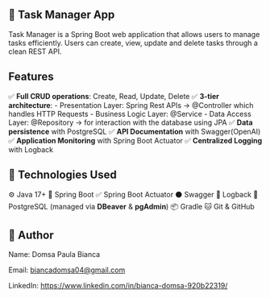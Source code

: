 ## 📱 Task Manager App

Task Manager is a Spring Boot web application that allows users to manage tasks efficiently. Users can create, view, update and delete tasks through a clean REST API.

## Features

✅ **Full CRUD operations**: Create, Read, Update, Delete
✅ **3-tier architecture**: - Presentation Layer: Spring Rest APIs -> @Controller which handles HTTP Requests
                             - Business Logic Layer: @Service
                             - Data Access Layer: @Repository -> for interaction with the database using JPA
✅ **Data persistence** with PostgreSQL
✅ **API Documentation** with Swagger(OpenAI)
✅ **Application Monitoring** with Spring Boot Actuator
✅ **Centralized Logging** with Logback
   
## 🔧 Technologies Used 

⚙️ Java 17+
🍃 Spring Boot
✅ Spring Boot Actuator
⚫️ Swagger
📑 Logback
🐘 PostgreSQL (managed via **DBeaver** & **pgAdmin**)
📦 Gradle
🐱 Git & GitHub

## 🙋 Author

Name: Domsa Paula Bianca

Email: biancadomsa04@gmail.com

LinkedIn: https://www.linkedin.com/in/bianca-domsa-920b22319/
